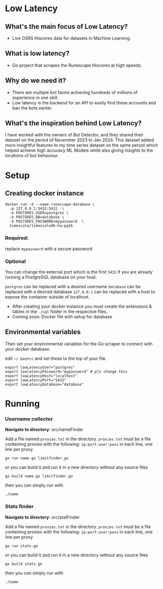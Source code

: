 # Low Latency

## What's the main focus of Low Latency?
- Live OSRS Hiscores data for datasets in Machine Learning.

## What is low latency?
- Go project that scrapes the Runescape Hiscores at high speeds.

## Why do we need it?
- There are multiple bot farms achieving hundreds of millions of experience in one skill.
- Low latency is the backend for an API to easily find these accounts and ban the bots earlier.



## What's the inspiration behind Low Latency?

I have worked with the owners of Bot Detector, and they shared their dataset on the period of November 2023 to Jan 2024. 
This dataset added more insightful features to my time series dataset on the same period which helped achieve high accuracy ML Models while also giving insights to the locations of bot behaviour.




# Setup
## Creating docker instance

```shell
docker run -d --name runescape-database \
  -p 127.0.0.1:5432:5432  \
  -e POSTGRES_USER=postgres \
  -e POSTGRES_DB=database \
  -e POSTGRES_PASSWORD=mypassword  \
  timescale/timescaledb-ha:pg16
```
### Required:
replace ```mypassword``` with a secure password

### Optional
You can change the external port which is the first ```5432``` if you are already running a PostgreSQL database on your host.

```postgres``` can be replaced with a desired username
```database``` can be replaced with a desired database
```127.0.0.1``` can be replaced with a host to expose the container outside of localhost.

- After creating your docker instance you must create the extensions & tables in the ```./sql``` folder in the respective files.
- Coming soon: Docker file with setup for database

## Environmental variables

Then set your environmental variables for the Go scraper to connect with your docker database.

edit ```~/.bashrc``` and set these to the top of your file.

```shell
export lowLatencyUser="postgres"
export lowlatencyPassword="mypassword" # plz change this
export lowLatencyHost="localhost"
export lowLatencyPort="5432"
export lowLatencyDatabase="database"
```

# Running

### Username collector

**Navigate to directory:**
src/nameFinder

Add a file named `proxies.txt` in the directory.
`proxies.txt` must be a file containing proxies with the following:
```ip:port:user:pass``` in each line, one line per proxy.

```shell
go run name.go limitfinder.go
```

or you can build it and run it in a new directory without any source files

```shell
go build name.go limitfinder.go
```

then you can simply run with
```shell
./name
```

### Stats finder

**Navigate to directory:**
src/statFinder

Add a file named `proxies.txt` in the directory.
`proxies.txt` must be a file containing proxies with the following:
```ip:port:user:pass``` in each line, one line per proxy.

```shell
go run stats.go
```

or you can build it and run it in a new directory without any source files

```shell
go build stats.go
```

then you can simply run with
```shell
./name
```


